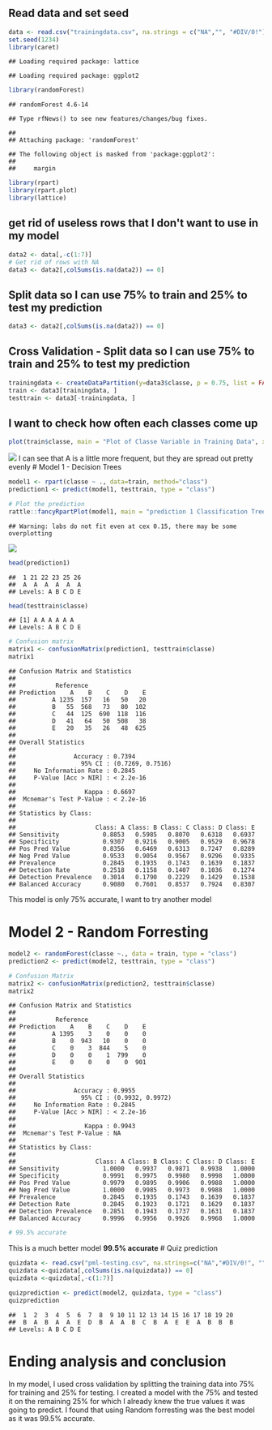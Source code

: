 Read data and set seed
----------------------

``` r
data <- read.csv("trainingdata.csv", na.strings = c("NA","", "#DIV/0!"))
set.seed(1234)
library(caret)
```

    ## Loading required package: lattice

    ## Loading required package: ggplot2

``` r
library(randomForest)
```

    ## randomForest 4.6-14

    ## Type rfNews() to see new features/changes/bug fixes.

    ## 
    ## Attaching package: 'randomForest'

    ## The following object is masked from 'package:ggplot2':
    ## 
    ##     margin

``` r
library(rpart)
library(rpart.plot)
library(lattice)
```

get rid of useless rows that I don't want to use in my model
------------------------------------------------------------

``` r
data2 <- data[,-c(1:7)]
# Get rid of rows with NA
data3 <- data2[,colSums(is.na(data2)) == 0]
```

Split data so I can use 75% to train and 25% to test my prediction
------------------------------------------------------------------

``` r
data3 <- data2[,colSums(is.na(data2)) == 0]
```

Cross Validation - Split data so I can use 75% to train and 25% to test my prediction
-------------------------------------------------------------------------------------

``` r
trainingdata <- createDataPartition(y=data3$classe, p = 0.75, list = FALSE)        
train <- data3[trainingdata, ]
testtrain <- data3[-trainingdata, ]
```

I want to check how often each classes come up
----------------------------------------------

``` r
plot(train$classe, main = "Plot of Classe Variable in Training Data", xlab = "Classe", ylab = "Frequency", col = "blue")
```

![](Course_assignemtn_2_files/figure-markdown_github/unnamed-chunk-5-1.png) I can see that A is a little more frequent, but they are spread out pretty evenly \# Model 1 - Decision Trees

``` r
model1 <- rpart(classe ~ ., data=train, method="class")
prediction1 <- predict(model1, testtrain, type = "class")

# Plot the prediction
rattle::fancyRpartPlot(model1, main = "prediction 1 Classification Tree")
```

    ## Warning: labs do not fit even at cex 0.15, there may be some overplotting

![](Course_assignemtn_2_files/figure-markdown_github/unnamed-chunk-6-1.png)

``` r
head(prediction1)
```

    ##  1 21 22 23 25 26 
    ##  A  A  A  A  A  A 
    ## Levels: A B C D E

``` r
head(testtrain$classe)
```

    ## [1] A A A A A A
    ## Levels: A B C D E

``` r
# Confusion matrix
matrix1 <- confusionMatrix(prediction1, testtrain$classe)
matrix1
```

    ## Confusion Matrix and Statistics
    ## 
    ##           Reference
    ## Prediction    A    B    C    D    E
    ##          A 1235  157   16   50   20
    ##          B   55  568   73   80  102
    ##          C   44  125  690  118  116
    ##          D   41   64   50  508   38
    ##          E   20   35   26   48  625
    ## 
    ## Overall Statistics
    ##                                           
    ##                Accuracy : 0.7394          
    ##                  95% CI : (0.7269, 0.7516)
    ##     No Information Rate : 0.2845          
    ##     P-Value [Acc > NIR] : < 2.2e-16       
    ##                                           
    ##                   Kappa : 0.6697          
    ##  Mcnemar's Test P-Value : < 2.2e-16       
    ## 
    ## Statistics by Class:
    ## 
    ##                      Class: A Class: B Class: C Class: D Class: E
    ## Sensitivity            0.8853   0.5985   0.8070   0.6318   0.6937
    ## Specificity            0.9307   0.9216   0.9005   0.9529   0.9678
    ## Pos Pred Value         0.8356   0.6469   0.6313   0.7247   0.8289
    ## Neg Pred Value         0.9533   0.9054   0.9567   0.9296   0.9335
    ## Prevalence             0.2845   0.1935   0.1743   0.1639   0.1837
    ## Detection Rate         0.2518   0.1158   0.1407   0.1036   0.1274
    ## Detection Prevalence   0.3014   0.1790   0.2229   0.1429   0.1538
    ## Balanced Accuracy      0.9080   0.7601   0.8537   0.7924   0.8307

This model is only 75% accurate, I want to try another model

Model 2 - Random Forresting
===========================

``` r
model2 <- randomForest(classe ~., data = train, type = "class")
prediction2 <- predict(model2, testtrain, type = "class")

# Confusion Matrix
matrix2 <- confusionMatrix(prediction2, testtrain$classe)
matrix2
```

    ## Confusion Matrix and Statistics
    ## 
    ##           Reference
    ## Prediction    A    B    C    D    E
    ##          A 1395    3    0    0    0
    ##          B    0  943   10    0    0
    ##          C    0    3  844    5    0
    ##          D    0    0    1  799    0
    ##          E    0    0    0    0  901
    ## 
    ## Overall Statistics
    ##                                           
    ##                Accuracy : 0.9955          
    ##                  95% CI : (0.9932, 0.9972)
    ##     No Information Rate : 0.2845          
    ##     P-Value [Acc > NIR] : < 2.2e-16       
    ##                                           
    ##                   Kappa : 0.9943          
    ##  Mcnemar's Test P-Value : NA              
    ## 
    ## Statistics by Class:
    ## 
    ##                      Class: A Class: B Class: C Class: D Class: E
    ## Sensitivity            1.0000   0.9937   0.9871   0.9938   1.0000
    ## Specificity            0.9991   0.9975   0.9980   0.9998   1.0000
    ## Pos Pred Value         0.9979   0.9895   0.9906   0.9988   1.0000
    ## Neg Pred Value         1.0000   0.9985   0.9973   0.9988   1.0000
    ## Prevalence             0.2845   0.1935   0.1743   0.1639   0.1837
    ## Detection Rate         0.2845   0.1923   0.1721   0.1629   0.1837
    ## Detection Prevalence   0.2851   0.1943   0.1737   0.1631   0.1837
    ## Balanced Accuracy      0.9996   0.9956   0.9926   0.9968   1.0000

``` r
# 99.5% accurate
```

This is a much better model **99.5% accurate** \# Quiz prediction

``` r
quizdata <- read.csv("pml-testing.csv", na.strings=c("NA","#DIV/0!", ""))
quizdata <-quizdata[,colSums(is.na(quizdata)) == 0]
quizdata <-quizdata[,-c(1:7)]

quizprediction <- predict(model2, quizdata, type = "class")
quizprediction
```

    ##  1  2  3  4  5  6  7  8  9 10 11 12 13 14 15 16 17 18 19 20 
    ##  B  A  B  A  A  E  D  B  A  A  B  C  B  A  E  E  A  B  B  B 
    ## Levels: A B C D E

Ending analysis and conclusion
==============================

In my model, I used cross validation by splitting the training data into 75% for training and 25% for testing. I created a model with the 75% and tested it on the remaining 25% for which I already knew the true values it was going to predict. I found that using Random forresting was the best model as it was 99.5% accurate.
